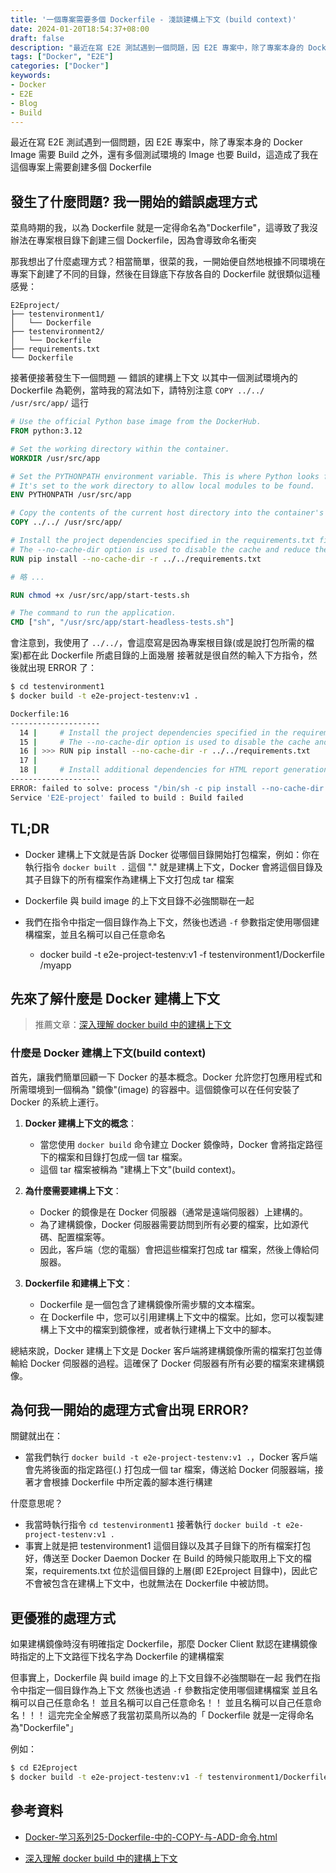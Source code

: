 ```yaml
---
title: '一個專案需要多個 Dockerfile - 淺談建構上下文 (build context)'
date: 2024-01-20T18:54:37+08:00
draft: false
description: "最近在寫 E2E 測試遇到一個問題，因 E2E 專案中，除了專案本身的 Docker Image 需要 Build 之外，還有多個測試環境的 Image 也要 Build，這造成了我在這個專案上需要創建多個 Dockerfile"
tags: ["Docker", "E2E"]
categories: ["Docker"]
keywords:
- Docker
- E2E
- Blog
- Build
---
```


最近在寫 E2E 測試遇到一個問題，因 E2E 專案中，除了專案本身的 Docker Image 需要 Build 之外，還有多個測試環境的 Image 也要 Build，這造成了我在這個專案上需要創建多個 Dockerfile

## 發生了什麼問題? 我一開始的錯誤處理方式
菜鳥時期的我，以為 Dockerfile 就是一定得命名為"Dockerfile"，這導致了我沒辦法在專案根目錄下創建三個 Dockerfile，因為會導致命名衝突

那我想出了什麼處理方式？相當簡單，很菜的我，一開始便自然地根據不同環境在專案下創建了不同的目錄，然後在目錄底下存放各自的 Dockerfile
就很類似這種感覺：
```
E2Eproject/
├── testenvironment1/
│   └── Dockerfile
├── testenvironment2/
│   └── Dockerfile
├── requirements.txt
└── Dockerfile
```

接著便接著發生下一個問題 — 錯誤的建構上下文
以其中一個測試環境內的 Dockerfile 為範例，當時我的寫法如下，請特別注意 `COPY ../../ /usr/src/app/` 這行

```Dockerfile
# Use the official Python base image from the DockerHub.
FROM python:3.12

# Set the working directory within the container.
WORKDIR /usr/src/app

# Set the PYTHONPATH environment variable. This is where Python looks for modules.
# It's set to the work directory to allow local modules to be found.
ENV PYTHONPATH /usr/src/app

# Copy the contents of the current host directory into the container's work directory.
COPY ../../ /usr/src/app/

# Install the project dependencies specified in the requirements.txt file.
# The --no-cache-dir option is used to disable the cache and reduce the layer size.
RUN pip install --no-cache-dir -r ../../requirements.txt

# 略 ...

RUN chmod +x /usr/src/app/start-tests.sh

# The command to run the application.
CMD ["sh", "/usr/src/app/start-headless-tests.sh"]

```

會注意到，我使用了 `../../`，會這麼寫是因為專案根目錄(或是說打包所需的檔案)都在此 Dockerfile 所處目錄的上面幾層
接著就是很自然的輸入下方指令，然後就出現 ERROR 了：
```bash
$ cd testenvironment1
$ docker build -t e2e-project-testenv:v1 .
```

```bash
Dockerfile:16
--------------------
  14 |     # Install the project dependencies specified in the requirements.txt file.
  15 |     # The --no-cache-dir option is used to disable the cache and reduce the layer size.
  16 | >>> RUN pip install --no-cache-dir -r ../../requirements.txt
  17 |     
  18 |     # Install additional dependencies for HTML report generation
--------------------
ERROR: failed to solve: process "/bin/sh -c pip install --no-cache-dir -r ../../requirements.txt" did not complete successfully: exit code: 1
Service 'E2E-project' failed to build : Build failed
```

## TL;DR
- Docker 建構上下文就是告訴 Docker 從哪個目錄開始打包檔案，例如：你在執行指令 `docker built .` 這個 "." 就是建構上下文，Docker 會將這個目錄及其子目錄下的所有檔案作為建構上下文打包成 tar 檔案

- Dockerfile 與 build image 的上下文目錄不必強關聯在一起
- 我們在指令中指定一個目錄作為上下文，然後也透過 `-f` 參數指定使用哪個建構檔案，並且名稱可以自己任意命名
    - docker build -t e2e-project-testenv:v1 -f testenvironment1/Dockerfile /myapp


## 先來了解什麼是 Docker 建構上下文


> 推薦文章：[深入理解 docker build 中的建構上下文](https://www.cnblogs.com/FengZeng666/p/16367833.html)



### 什麼是 Docker 建構上下文(build context)
首先，讓我們簡單回顧一下 Docker 的基本概念。Docker 允許您打包應用程式和所需環境到一個稱為 "鏡像"(image) 的容器中。這個鏡像可以在任何安裝了 Docker 的系統上運行。

1. **Docker 建構上下文的概念**：
   - 當您使用 `docker build` 命令建立 Docker 鏡像時，Docker 會將指定路徑下的檔案和目錄打包成一個 tar 檔案。
   - 這個 tar 檔案被稱為 "建構上下文"(build context)。

2. **為什麼需要建構上下文**：
   - Docker 的鏡像是在 Docker 伺服器（通常是遠端伺服器）上建構的。
   - 為了建構鏡像，Docker 伺服器需要訪問到所有必要的檔案，比如源代碼、配置檔案等。
   - 因此，客戶端（您的電腦）會把這些檔案打包成 tar 檔案，然後上傳給伺服器。

3. **Dockerfile 和建構上下文**：
   - Dockerfile 是一個包含了建構鏡像所需步驟的文本檔案。
   - 在 Dockerfile 中，您可以引用建構上下文中的檔案。比如，您可以複製建構上下文中的檔案到鏡像裡，或者執行建構上下文中的腳本。

總結來說，Docker 建構上下文是 Docker 客戶端將建構鏡像所需的檔案打包並傳輸給 Docker 伺服器的過程。這確保了 Docker 伺服器有所有必要的檔案來建構鏡像。

## 為何我一開始的處理方式會出現 ERROR?
關鍵就出在：
- 當我們執行 `docker build -t e2e-project-testenv:v1 .`，Docker 客戶端會先將後面的指定路徑(.) 打包成一個 tar 檔案，傳送給 Docker 伺服器端，接著才會根據 Dockerfile 中所定義的腳本進行構建

什麼意思呢？
- 我當時執行指令 `cd testenvironment1` 接著執行 `docker build -t e2e-project-testenv:v1 .`
- 事實上就是把 testenvironment1 這個目錄以及其子目錄下的所有檔案打包好，傳送至 Docker Daemon
Docker 在 Build 的時候只能取用上下文的檔案，requirements.txt 位於這個目錄的上層(即 E2Eproject 目錄中)，因此它不會被包含在建構上下文中，也就無法在 Dockerfile 中被訪問。


## 更優雅的處理方式
如果建構鏡像時沒有明確指定 Dockerfile，那麼 Docker Client 默認在建構鏡像時指定的上下文路徑下找名字為 Dockerfile 的建構檔案


但事實上，Dockerfile 與 build image 的上下文目錄不必強關聯在一起
我們在指令中指定一個目錄作為上下文
然後也透過 `-f` 參數指定使用哪個建構檔案
並且名稱可以自己任意命名！
並且名稱可以自己任意命名！！
並且名稱可以自己任意命名！！！
這完完全全解惑了我當初菜鳥所以為的「 Dockerfile 就是一定得命名為"Dockerfile"」

例如：
```bash
$ cd E2Eproject
$ docker build -t e2e-project-testenv:v1 -f testenvironment1/Dockerfile .
```

## 參考資料
- [Docker-学习系列25-Dockerfile-中的-COPY-与-ADD-命令.html](https://blog.mafeifan.com/DevOps/Docker/Docker-%E5%AD%A6%E4%B9%A0%E7%B3%BB%E5%88%9725-Dockerfile-%E4%B8%AD%E7%9A%84-COPY-%E4%B8%8E-ADD-%E5%91%BD%E4%BB%A4.html)

- [深入理解 docker build 中的建構上下文](https://www.cnblogs.com/FengZeng666/p/16367833.html)
